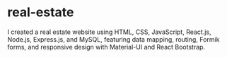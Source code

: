 # real-estate
I created a real estate website using HTML, CSS, JavaScript, React.js, Node.js, Express.js, and MySQL, featuring data mapping, routing, Formik forms, and responsive design with Material-UI and React Bootstrap.
